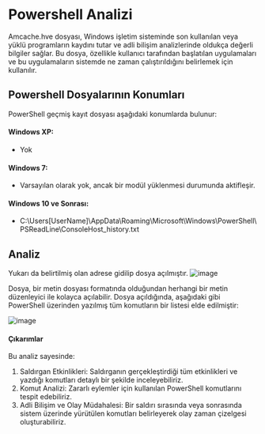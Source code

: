 # Powershell Analizi

Amcache.hve dosyası, Windows işletim sisteminde son kullanılan veya yüklü programların kaydını tutar ve adli bilişim analizlerinde oldukça değerli bilgiler sağlar. Bu dosya, özellikle kullanıcı tarafından başlatılan uygulamaları ve bu uygulamaların sistemde ne zaman çalıştırıldığını belirlemek için kullanılır.

## Powershell Dosyalarının Konumları
PowerShell geçmiş kayıt dosyası aşağıdaki konumlarda bulunur:

#### Windows XP:
- Yok
  
#### Windows 7:
- Varsayılan olarak yok, ancak bir modül yüklenmesi durumunda aktifleşir.


#### Windows 10 ve Sonrası:
- C:\Users\[UserName]\AppData\Roaming\Microsoft\Windows\PowerShell\PSReadLine\ConsoleHost_history.txt

## Analiz
Yukarı da belirtilmiş olan adrese gidilip dosya açılmıştır.
![image](https://github.com/user-attachments/assets/d2d46d3e-6c04-45a3-a0bc-25da79031aba)

Dosya, bir metin dosyası formatında olduğundan herhangi bir metin düzenleyici ile kolayca açılabilir. Dosya açıldığında, aşağıdaki gibi PowerShell üzerinden yazılmış tüm komutların bir listesi elde edilmiştir:

![image](https://github.com/user-attachments/assets/67bb2698-3d82-4ab7-8348-2717b83bbc0b)

#### Çıkarımlar
Bu analiz sayesinde:

1. Saldırgan Etkinlikleri:
Saldırganın gerçekleştirdiği tüm etkinlikleri ve yazdığı komutları detaylı bir şekilde inceleyebiliriz.
2. Komut Analizi:
Zararlı eylemler için kullanılan PowerShell komutlarını tespit edebiliriz.
3. Adli Bilişim ve Olay Müdahalesi:
Bir saldırı sırasında veya sonrasında sistem üzerinde yürütülen komutları belirleyerek olay zaman çizelgesi oluşturabiliriz.



